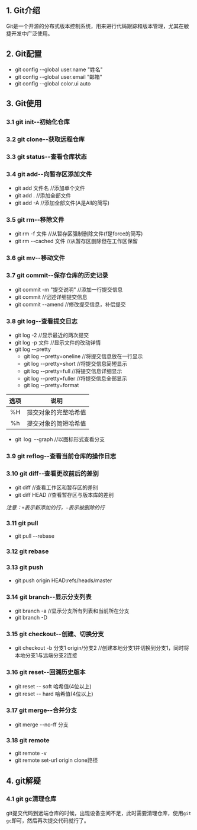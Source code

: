 ## 1. Git介绍

Git是一个开源的分布式版本控制系统，用来进行代码跟踪和版本管理，尤其在敏捷开发中广泛使用。

## 2. Git配置

- git config --global user.name "姓名"
- git config --global user.email "邮箱"
- git config --global color.ui auto

## 3. Git使用

### 3.1 git init--初始化仓库

### 3.2 git clone--获取远程仓库

### 3.3 git status--查看仓库状态

### 3.4 git add--向暂存区添加文件

- git add 文件名                //添加单个文件
- git add .                    //添加全部文件
- git add -A                   //添加全部文件(A是All的简写)

### 3.5 git rm--移除文件

- git rm -f 文件               //从暂存区强制删除文件(f是force的简写)
- git rm --cached 文件         //从暂存区删除但在工作区保留

### 3.6 git mv--移动文件


### 3.7 git commit--保存仓库的历史记录

- git commit -m "提交说明"      //添加一行提交信息
- git commit                   //记述详细提交信息
- git commit --amend           //修改提交信息，补偿提交

### 3.8 git log--查看提交日志

- git log -2                   //显示最近的两次提交
- git log -p 文件              //显示文件的改动详情
- git log --pretty             
  - git log --pretty=oneline   //将提交信息放在一行显示
  - git log --pretty=short     //将提交信息简短显示
  - git log --pretty=full      //将提交信息详细显示
  - git log --pretty=fuller    //将提交信息全部显示
  - git log --pretty=format
  
|选项|说明|
|:--:|:--:|
|%H|提交对象的完整哈希值|
|%h|提交对象的简短哈希值|

- git log --graph              //以图标形式查看分支
  
### 3.9 git reflog--查看当前仓库的操作日志
  
### 3.10 git diff--查看更改前后的差别

- git diff                      //查看工作区和暂存区的差别
- git diff HEAD                 //查看暂存区与版本库的差别

*注意：`+`表示新添加的行，`-`表示被删除的行*

### 3.11 git pull

- git pull --rebase

### 3.12 git rebase

### 3.13 git push

- git push origin HEAD:refs/heads/master

### 3.14 git branch--显示分支列表

- git branch -a                //显示分支所有列表和当前所在分支
- git branch -D

### 3.15 git checkout--创建、切换分支

- git checkout -b 分支1 origin/分支2  //创建本地分支1并切换到分支1，同时将本地分支1与远端分支2连接

### 3.16 git reset--回溯历史版本

- git reset -- soft 哈希值(4位以上)
- git reset -- hard 哈希值(4位以上)

### 3.17 git merge--合并分支

- git merge --no-ff 分支

### 3.18 git remote

- git remote -v
- git remote set-url origin clone路径

## 4. git解疑

### 4.1 git gc清理仓库

git提交代码到远端仓库的时候，出现设备空间不足，此时需要清理仓库，使用`git gc`即可，然后再次提交代码就行了。